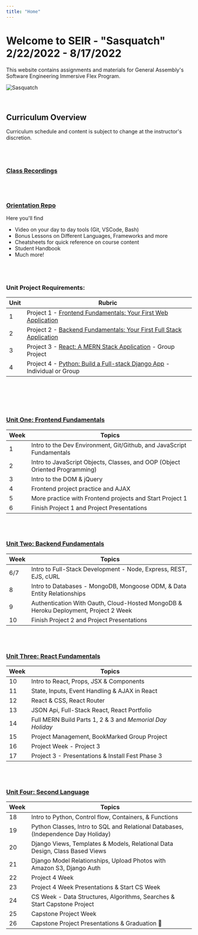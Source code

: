 ```yaml
---
title: "Home"
---
```


# Welcome to SEIR - "Sasquatch"  2/22/2022 - 8/17/2022

This website contains assignments and materials for General Assembly's Software Engineering Immersive Flex Program.

![Sasquatch](https://images.unsplash.com/photo-1448375240586-882707db888b?ixlib=rb-1.2.1&ixid=MnwxMjA3fDB8MHxwaG90by1wYWdlfHx8fGVufDB8fHx8&auto=format&fit=crop&w=1740&q=80)

<br>

## Curriculum Overview
Curriculum schedule and content is subject to change at the instructor's discretion.

<br>
<br>

### [Class Recordings](https://docs.google.com/spreadsheets/d/1imTR2N232tKbfGeQvPmtRcP_wK2OJqNO6aa4MRUdEO0/edit?usp=sharing)

<br>
<br>

### [Orientation Repo](https://git.generalassemb.ly/AlexMerced/orientation)

Here you'll find

  - Video on your day to day tools (Git, VSCode, Bash)
  - Bonus Lessons on Different Languages, Frameworks and more
  - Cheatsheets for quick reference on course content
  - Student Handbook
  - Much more!

<br>
<br>

### Unit Project Requirements:
| Unit | Rubric                                                                      |
| ---- | --------------------------------------------------------------------------- |
| 1    | Project 1 - [Frontend Fundamentals: Your First Web Application](/unit-projects/unit-one-project-requirements/)           |
| 2    | Project 2 - [Backend Fundamentals: Your First Full Stack Application](/unit-projects/unit-two-project-requirements)     |
| 3    | Project 3 - [React: A MERN Stack Application](/unit-projects/unit-three-project-requirements) - Group Project  |
| 4    | Project 4 - [Python: Build a Full-stack Django App](/unit-projects/unit-four-project-requirements-1) - Individual or Group        |

<br>
<br>
<br>
<br>

### [Unit One: Frontend Fundamentals](/frontend-fundamentals)

| Week | Topics                                                                      |
| ---- | --------------------------------------------------------------------------- |
| 1    | Intro to the Dev Environment, Git/Github, and JavaScript Fundamentals       |
| 2    | Intro to JavaScript Objects, Classes, and OOP (Object Oriented Programming) |
| 3    | Intro to the DOM & jQuery                                                   |
| 4    | Frontend project practice and AJAX                                          |
| 5    | More practice with Frontend projects and Start Project 1                    |
| 6    | Finish Project 1 and Project Presentations                                  |

<br>
<br>

### [Unit Two: Backend Fundamentals](/backend-fundamentals)

<!-- ### 🔒 Unit Two: Backend Fundamentals - **Locked** -->

| Week  | Topics                                                                      |
| ----- | --------------------------------------------------------------------------- |
| 6/7   | Intro to Full-Stack Development - Node, Express, REST, EJS, cURL            |
| 8     | Intro to Databases - MongoDB, Mongoose ODM, & Data Entity Relationships
| 9     | Authentication With Oauth, Cloud-Hosted MongoDB & Heroku Deployment, Project 2 Week |
| 10    | Finish Project 2 and Project Presentations                                  |


<br>
<br>

### [Unit Three: React Fundamentals](/react-fundamentals)

<!-- ### 🔒 Unit Three: React Fundamentals - **Locked** -->

| Week  | Topics                                                                 |
| ----  | ---------------------------------------------------------------------- |
| 10    | Intro to React, Props, JSX & Components                                |
| 11    | State, Inputs, Event Handling & AJAX in React                          |
| 12    | React & CSS, React Router                                              |
| 13    | JSON Api, Full-Stack React, React Portfolio                            |
| 14    | Full MERN Build Parts 1, 2 & 3 and  *Memorial Day Holiday*             |
| 15    | Project Management, BookMarked Group Project                           |
| 16    | Project Week - Project 3                                               |
| 17    | Project 3 - Presentations & Install Fest Phase 3                       |

<br>
<br>

### [Unit Four: Second Language](/second-language)

<!-- ### 🔒 Unit Four: Second Language - **Locked** -->

| Week | Topics                                                                              |
| ---- | ----------------------------------------------------------------------------------- |
| 18   | Intro to Python, Control flow, Containers, & Functions                              |
| 19   | Python Classes, Intro to SQL and Relational Databases, (Independence Day Holiday)   |
| 20   | Django Views, Templates & Models, Relational Data Design, Class Based Views         |
| 21   | Django Model Relationships, Upload Photos with Amazon S3, Django Auth               |
| 22   | Project 4 Week                                                                      |
| 23   | Project 4 Week Presentations & Start CS Week                                        |
| 24   | CS Week - Data Structures, Algorithms, Searches  &  Start Capstone Project          |
| 25   | Capstone Project Week                                                               |
| 26   | Capstone Project Presentations & Graduation 🎉                                      |

<div style="color: grey;"></div>
